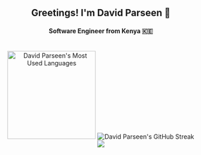 <div align="center">
  <h2>Greetings! I'm David Parseen 🚀</h2>
  <h4>Software Engineer from Kenya 🇰🇪</h4>
  <br>
  
  <div>
    <img height="200"src="https://github-readme-stats-1c31.vercel.app/api/top-langs/?username=parseen254&layout=normal&card_width=410&theme=dark&hide_border=true&hide=solidity,ruby,php,scss,vue,html" alt="David Parseen's Most Used Languages" />
    <img src="https://github-readme-streak-stats-nine-wine.vercel.app/?user=parseen254&theme=dark&card_height=200&card_width=700&hide_border=true&mode=weekly" alt="David Parseen's GitHub Streak" />
</div>
<div>
     <img src="https://github-readme-stats-1c31.vercel.app/api/?username=parseen254&layout=compact&theme=dark&hide_border=true&card_width=1000&hide=stars,contribs&show=reviews,prs_merged,prs_merged_percentage&show_icons=true&rank_icon=github&custom_title=David%20Parseen's%20Github%20Stats" />
  </div>
